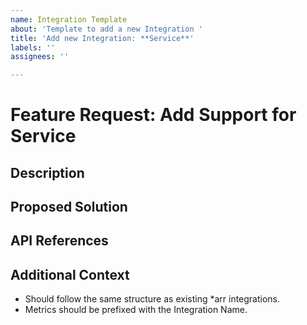 ```yaml
---
name: Integration Template
about: 'Template to add a new Integration '
title: 'Add new Integration: **Service**'
labels: ''
assignees: ''

---
```


# Feature Request: Add Support for **Service**

## Description

## Proposed Solution 

## API References

## Additional Context

- Should follow the same structure as existing *arr integrations.
- Metrics should be prefixed with the Integration Name.
